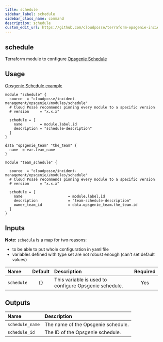 ```yaml
---
title: schedule
sidebar_label: schedule
sidebar_class_name: command
description: schedule
custom_edit_url: https://github.com/cloudposse/terraform-opsgenie-incident-management/blob/main/modules/schedule/README.md
---
```


## schedule

Terraform module to configure [Opsgenie Schedule](https://registry.terraform.io/providers/opsgenie/opsgenie/latest/docs/resources/schedule)


## Usage

[Opsgenie Schedule example](https://github.com/cloudposse/terraform-opsgenie-incident-management/tree/main/modules/schedule/../../examples/schedule)

```hcl
module "schedule" {
  source  = "cloudposse/incident-management/opsgenie//modules/schedule"
  # Cloud Posse recommends pinning every module to a specific version
  # version     = "x.x.x"

  schedule = {
    name        = module.label.id
    description = "schedule-description"
  }
}

data "opsgenie_team" "the_team" {
  name  = var.team_name
}

module "team_schedule" {

  source  = "cloudposse/incident-management/opsgenie//modules/schedule"
  # Cloud Posse recommends pinning every module to a specific version
  # version     = "x.x.x"

  schedule = {
    name                     = module.label.id
    description              = "team-schedule-description"
    owner_team_id            = data.opsgenie_team.the_team.id
  }
}
```

## Inputs

**Note:** `schedule` is a map for two reasons: 
- to be able to put whole configuration in yaml file
- variables defined with type set are not robust enough (can't set default values)

|  Name                          |  Default                          |  Description                                                                                                                    | Required |
|:-------------------------------|:---------------------------------:|:--------------------------------------------------------------------------------------------------------------------------------|:--------:|
| `schedule`                         | `{}`                              | This variable is used to configure Opsgenie schedule.                                                                               | Yes      |


## Outputs

| Name                        | Description                              |
|:----------------------------|:-----------------------------------------|
| `schedule_name`                 | The name of the Opsgenie schedule.           |
| `schedule_id`                   | The ID of the Opsgenie schedule.             |

